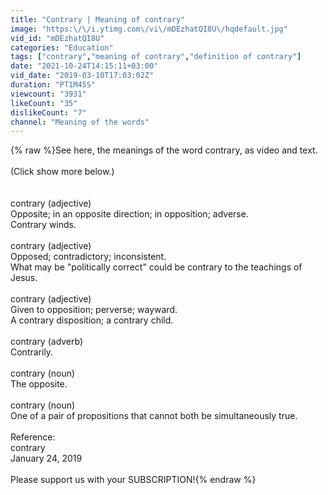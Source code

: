 ```yaml
---
title: "Contrary | Meaning of contrary"
image: "https:\/\/i.ytimg.com\/vi\/mDEzhatQI8U\/hqdefault.jpg"
vid_id: "mDEzhatQI8U"
categories: "Education"
tags: ["contrary","meaning of contrary","definition of contrary"]
date: "2021-10-24T14:15:11+03:00"
vid_date: "2019-03-10T17:03:02Z"
duration: "PT1M45S"
viewcount: "3931"
likeCount: "35"
dislikeCount: "7"
channel: "Meaning of the words"
---
```

{% raw %}See here, the meanings of the word contrary, as video and text.<br /><br />(Click show more below.)<br /><br /><br />contrary (adjective)<br />    Opposite; in an opposite direction; in opposition; adverse.<br />        Contrary winds.<br /><br />contrary (adjective)<br />    Opposed; contradictory; inconsistent.<br />        What may be &quot;politically correct&quot; could be contrary to the teachings of Jesus.<br /><br />contrary (adjective)<br />    Given to opposition; perverse; wayward.<br />        A contrary disposition; a contrary child.<br /><br />contrary (adverb)<br />    Contrarily.<br /><br />contrary (noun)<br />    The opposite.<br /><br />contrary (noun)<br />    One of a pair of propositions that cannot both be simultaneously true.<br /><br />Reference:<br />    contrary<br />    January 24, 2019<br /><br />Please support us with your SUBSCRIPTION!{% endraw %}

